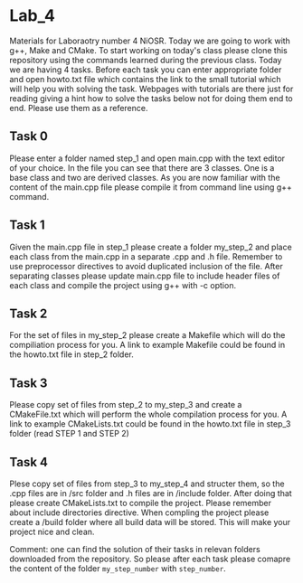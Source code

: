 # Lab_4
Materials for Laboraotry number 4 NiOSR. Today we are going to work with g++, Make and CMake. To start working  on today's class please clone this repository using the commands learned during the previous class. Today we are having 4 tasks. Before each task you can enter appropriate folder and open howto.txt file which contains the link to the small tutorial which will help you with solving the task. Webpages with tutorials are there just for reading giving a hint how to solve the tasks below not for doing them end to end. Please use them as a reference.
## Task 0
Please enter a folder named step_1 and open main.cpp with the text editor of your choice. In the file you can see that there are 3 classes. One is a base class and two are derived classes. 
As you are now familiar with the content of the main.cpp file please compile it from command line using g++ command.
## Task 1
Given the main.cpp file in step_1 please create a folder my_step_2 and place each class from the main.cpp in a separate .cpp and .h file. Remember to use preprocessor directives to avoid duplicated inclusion of the file. After separating classes please update main.cpp file to include header files of each class and compile the project using g++ with -c option.
## Task 2
For the set of files in my_step_2 please create a Makefile which will do the compiliation process for you. A link to example Makefile could be found in the howto.txt file in step_2 folder. 
## Task 3
Please copy set of files from step_2 to my_step_3 and create a CMakeFile.txt which will perform the whole compilation process for you. A link to example CMakeLists.txt could be found in the howto.txt file in step_3 folder (read STEP 1 and STEP 2)
## Task 4 
Plese copy set of files from step_3 to my_step_4 and structer them, so the .cpp files are in /src folder and .h files are in /include folder. After doing that please create CMakeLists.txt to compile the project. Please remember about include directories directive. When compling the project please create a /build folder where all build data will be stored. This will make your project nice and clean.

Comment: one can find the solution of their tasks in relevan folders downloaded from the repository. So please after each task please comapre the content of the folder `my_step_number` with `step_number`.

